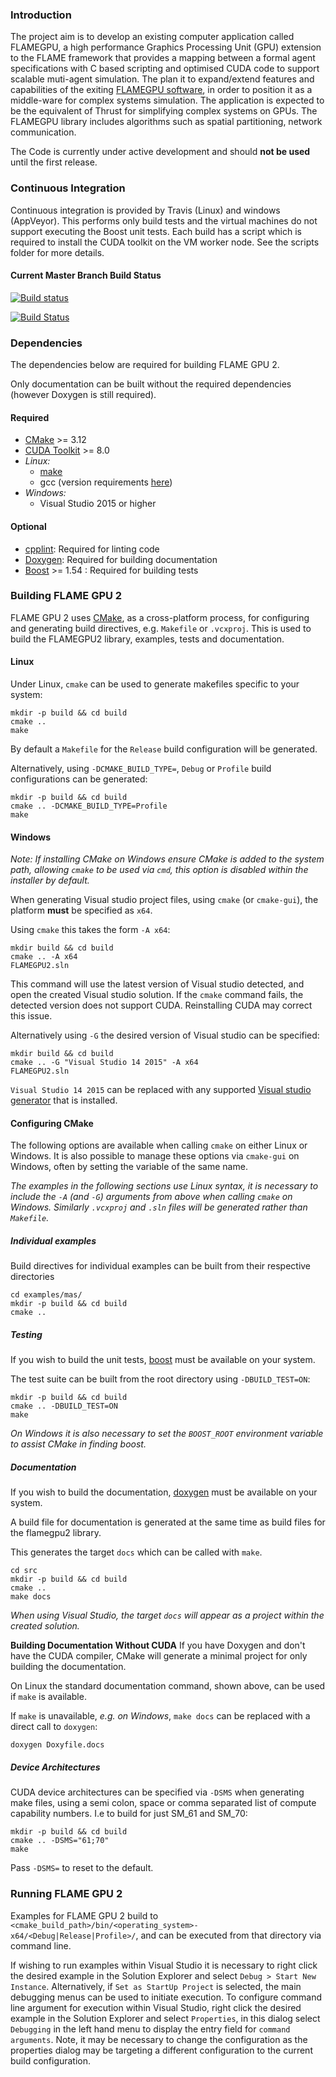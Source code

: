 ### Introduction

The project aim is to develop an existing computer application called FLAMEGPU, a high performance Graphics Processing Unit (GPU) extension to the FLAME framework that provides a mapping between a formal agent specifications with C based scripting and optimised CUDA code to support scalable muti-agent simulation.  The plan it to expand/extend features and capabilities of the exiting <a href="https://github.com/FLAMEGPU/FLAMEGPU">FLAMEGPU software</a>, in order to position it as a middle-ware for complex systems simulation. The application is expected to be the equivalent of Thrust for simplifying complex systems on GPUs.  The FLAMEGPU library includes algorithms such as spatial partitioning, network communication.

The Code is currently under active development and should **not be used** until the first release.

### Continuous Integration

Continuous integration is provided by Travis (Linux) and windows (AppVeyor). This performs only build tests and the virtual machines do not support executing the Boost unit tests. Each build has a script which is required to install the CUDA toolkit on the VM worker node. See the scripts folder for more details.

#### Current Master Branch Build Status

[![Build status](https://ci.appveyor.com/api/projects/status/4p58gnu8tyj7y3a7/branch/master?svg=true)](https://ci.appveyor.com/project/mondus/flamegpu2-dev/branch/master)

[![Build Status](https://travis-ci.org/FLAMEGPU/FLAMEGPU2_dev.svg?branch=master)](https://travis-ci.org/FLAMEGPU/FLAMEGPU2_dev)

### Dependencies

The dependencies below are required for building FLAME GPU 2.

Only documentation can be built without the required dependencies (however Doxygen is still required).

#### Required

* [CMake](https://cmake.org/) >= 3.12
* [CUDA Toolkit](https://developer.nvidia.com/cuda-toolkit) >= 8.0
* *Linux:*
  * [make](https://www.gnu.org/software/make/)
  * gcc (version requirements [here](https://docs.nvidia.com/cuda/cuda-installation-guide-linux/index.html#system-requirements))
* *Windows:*
  * Visual Studio 2015 or higher

#### Optional
* [cpplint](https://github.com/cpplint/cpplint): Required for linting code
* [Doxygen](http://www.doxygen.nl/): Required for building documentation
* [Boost](https://www.boost.org/) >= 1.54 : Required for building tests

### Building FLAME GPU 2

FLAME GPU 2 uses [CMake](https://cmake.org/), as a cross-platform process, for configuring and generating build directives, e.g. `Makefile` or `.vcxproj`. This is used to build the FLAMEGPU2 library, examples, tests and documentation.

#### Linux

Under Linux, `cmake` can be used to generate makefiles specific to your system:

```
mkdir -p build && cd build
cmake .. 
make
```

By default a `Makefile` for the `Release` build configuration will be generated.

Alternatively, using `-DCMAKE_BUILD_TYPE=`, `Debug` or `Profile` build configurations can be generated:
 
```
mkdir -p build && cd build
cmake .. -DCMAKE_BUILD_TYPE=Profile
make
```

#### Windows

*Note: If installing CMake on Windows ensure CMake is added to the system path, allowing `cmake` to be used via `cmd`, this option is disabled within the installer by default.*

When generating Visual studio project files, using `cmake` (or `cmake-gui`), the platform **must** be specified as `x64`.

Using `cmake` this takes the form `-A x64`:

```
mkdir build && cd build
cmake .. -A x64
FLAMEGPU2.sln
```

This command will use the latest version of Visual studio detected, and open the created Visual studio solution.
If the `cmake` command fails, the detected version does not support CUDA. Reinstalling CUDA may correct this issue.

Alternatively using `-G` the desired version of Visual studio can be specified:

```
mkdir build && cd build
cmake .. -G "Visual Studio 14 2015" -A x64
FLAMEGPU2.sln
```

`Visual Studio 14 2015` can be replaced with any supported [Visual studio generator](https://cmake.org/cmake/help/latest/manual/cmake-generators.7.html#visual-studio-generators) that is installed.

#### Configuring CMake

The following options are available when calling `cmake` on either Linux or Windows. It is also possible to manage these options via `cmake-gui` on Windows, often by setting the variable of the same name.

*The examples in the following sections use Linux syntax, it is necessary to include the `-A` (and `-G`) arguments from above when calling `cmake` on Windows. Similarly `.vcxproj` and `.sln` files will be generated rather than `Makefile`.*

##### Individual examples

Build directives for individual examples can be built from their respective directories

```
cd examples/mas/
mkdir -p build && cd build
cmake ..
```

##### Testing

If you wish to build the unit tests, [boost](https://www.boost.org/) must be available on your system. 

The test suite can be built from the root directory using `-DBUILD_TEST=ON`:

```
mkdir -p build && cd build
cmake .. -DBUILD_TEST=ON
make
```

*On Windows it is also necessary to set the `BOOST_ROOT` environment variable to assist CMake in finding boost.*

##### Documentation

If you wish to build the documentation, [doxygen](http://www.doxygen.nl/) must be available on your system.

A build file for documentation is generated at the same time as build files for the flamegpu2 library.

This generates the target `docs` which can be called with `make`.

```
cd src
mkdir -p build && cd build
cmake ..
make docs
```

*When using Visual Studio, the target `docs` will appear as a project within the created solution.*

**Building Documentation Without CUDA**
If you have Doxygen and don't have the CUDA compiler, CMake will generate a minimal project for only building the documentation.

On Linux the standard documentation command, shown above, can be used if `make` is available.

If `make` is unavailable, *e.g. on Windows*, `make docs` can be replaced with a direct call to `doxygen`:

```
doxygen Doxyfile.docs
```

##### Device Architectures

CUDA device architectures can be specified via `-DSMS` when generating make files, using a semi colon, space or comma separated list of compute capability numbers. I.e to build for just SM_61 and SM_70:

```
mkdir -p build && cd build
cmake .. -DSMS="61;70"
make
```

Pass `-DSMS=` to reset to the default.

### Running FLAME GPU 2
Examples for FLAME GPU 2 build to `<cmake_build_path>/bin/<operating_system>-x64/<Debug|Release|Profile>/`, and can be executed from that directory via command line.

If wishing to run examples within Visual Studio it is necessary to right click the desired example in the Solution Explorer and select `Debug > Start New Instance`. Alternatively, if `Set as StartUp Project` is selected, the main debugging menus can be used to initiate execution. To configure command line argument for execution within Visual Studio, right click the desired example in the Solution Explorer and select `Properties`, in this dialog select `Debugging` in the left hand menu to display the entry field for `command arguments`. Note, it may be necessary to change the configuration as the properties dialog may be targeting a different configuration to the current build configuration.
